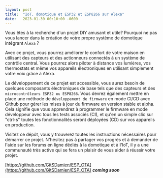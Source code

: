 ```yaml
---
layout: post
title:  "IoT, domotique et ESP32 et ESP8266 sur Alexa"
date:   2023-01-30 00:10:00 -0600
---
```


Vous êtes à la recherche d'un projet DIY amusant et utile? Pourquoi ne pas vous lancer dans la création de votre propre système de domotique intégrant `Alexa` ?

Avec ce projet, vous pourrez améliorer le confort de votre maison en utilisant des capteurs et des actionneurs connectés à un système de contrôle central. Vous pourrez alors piloter à distance vos lumières, vos thermostats et même vos appareils électroniques en utilisant simplement votre voix grâce à Alexa.

Le développement de ce projet est accessible, vous aurez besoin de quelques composants électroniques de base tels que des capteurs et des `microcontrôleurs ESP32 ou ESP8266`. Vous devrez également mettre en place une méthode de `développement de firmware` en mode CI/CD avec Github pour gérer les mises à jour du firmware en version stable et alpha. Cela signifie que vous apprendrez à programmer le firmware en mode développeur avec tous les tests associés (CI), et qu'en un simple clic sur "ctrl-s" toutes les fonctionnalités seront déployées (CD) sur vos appareils en production.

Visitez ce dépôt, vous y trouverez toutes les instructions nécessaires pour démarrer ce projet. N'hésitez pas à partager vos progrès et à demander de l'aide sur les forums en ligne dédiés à la domotique et à l'IoT, il y a une communauté très active qui se fera un plaisir de vous aider à réussir votre projet.

[https://github.com/GitSDamien/ESP_OTA](https://github.com/GitSDamien/ESP_OTA) **_coming soon_**